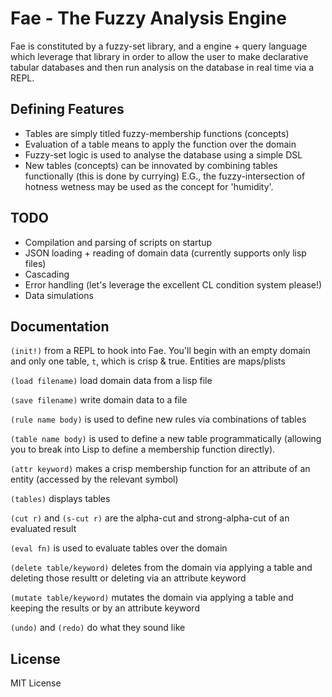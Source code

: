# Fae - The Fuzzy Analysis Engine

Fae is constituted by a fuzzy-set library, and a engine + query language which leverage that library in order to allow the user to make declarative tabular databases and then run analysis on the database in real time via a REPL.

## Defining Features
- Tables are simply titled fuzzy-membership functions (concepts)
- Evaluation of a table means to apply the function over the domain 
- Fuzzy-set logic is used to analyse the database using a simple DSL
- New tables (concepts) can be innovated by combining tables functionally (this is done by currying) E.G., the fuzzy-intersection of hotness wetness may be used as the concept for 'humidity'.

## TODO
- Compilation and parsing of scripts on startup
- JSON loading + reading of domain data (currently supports only lisp files)
- Cascading
- Error handling (let's leverage the excellent CL condition system please!)
- Data simulations

## Documentation
`(init!)` from a REPL to hook into Fae. You'll begin with an empty domain and only one table, `t`, which is crisp & true. Entities are maps/plists

`(load filename)` load domain data from a lisp file 

`(save filename)` write domain data to a file

`(rule name body)` is used to define new rules via combinations of tables

`(table name body)` is used to define a new table programmatically (allowing you to break into Lisp to define a membership function directly).

`(attr keyword)` makes a crisp membership function for an attribute of an entity (accessed by the relevant symbol)

`(tables)` displays tables

`(cut r)` and `(s-cut r)` are the alpha-cut and strong-alpha-cut of an evaluated result

`(eval fn)` is used to evaluate tables over the domain

`(delete table/keyword)` deletes from the domain via applying a table and deleting those resultt or deleting via an attribute keyword

`(mutate table/keyword)` mutates the domain via applying a table and keeping the results or by an attribute keyword

`(undo)` and `(redo)` do what they sound like

## License

MIT License

